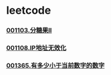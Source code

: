 # leetcode

### []()
### [001103.分糖果II](https://github.com/vjudge/leetcode/tree/master/001000-001500/001103.分糖果II)
### []()
### [001108.IP地址无效化](https://github.com/vjudge/leetcode/tree/master/001000-001500/001108.IP地址无效化)
### []()
### [001365.有多少小于当前数字的数字](https://github.com/vjudge/leetcode/tree/master/001000-001500/001365.有多少小于当前数字的数字)
### []()

